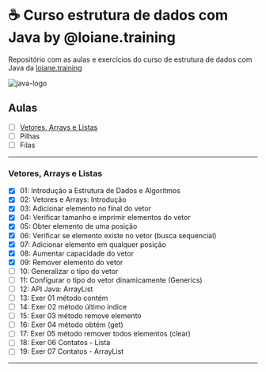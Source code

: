 # ☕ Curso estrutura de dados com Java by @loiane.training
Repositório com as aulas e exercícios do curso de estrutura de dados com Java da [loiane.training](https://loiane.training/curso/estrutura-de-dados)

![java-logo](https://s2.glbimg.com/q-0B1SbZWYgxxnLwsf6dbXgivj4=/696x390/smart/filters:cover():strip_icc()/i.s3.glbimg.com/v1/AUTH_08fbf48bc0524877943fe86e43087e7a/internal_photos/bs/2021/P/f/y52r4ySZWLkJjEhKLhgw/2014-11-14-java-logo.jpg)


## Aulas

- [ ] [Vetores, Arrays e Listas](#vetores-arrays-e-listas)
- [ ] Pilhas
- [ ] Filas

***
<div id="vetores-arrays-e-listas" />

### Vetores, Arrays e Listas

- [x] 01: Introdução a Estrutura de Dados e Algoritmos
- [x] 02: Vetores e Arrays: Introdução
- [x] 03: Adicionar elemento no final do vetor
- [x] 04: Verificar tamanho e imprimir elementos do vetor
- [x] 05: Obter elemento de uma posição
- [x] 06: Verificar se elemento existe no vetor (busca sequencial)
- [x] 07: Adicionar elemento em qualquer posição
- [x] 08: Aumentar capacidade do vetor
- [x] 09: Remover elemento do vetor
- [ ] 10: Generalizar o tipo do vetor
- [ ] 11: Configurar o tipo do vetor dinamicamente (Generics)
- [ ] 12: API Java: ArrayList
- [ ] 13: Exer 01 método contém
- [ ] 14: Exer 02 método último indice
- [ ] 15: Exer 03 método remove elemento
- [ ] 16: Exer 04 método obtém (get)
- [ ] 17: Exer 05 método remover todos elementos (clear)
- [ ] 18: Exer 06 Contatos - Lista
- [ ] 19: Exer 07 Contatos - ArrayList

***

